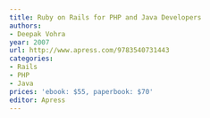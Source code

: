 ```yaml
---
title: Ruby on Rails for PHP and Java Developers
authors:
- Deepak Vohra
year: 2007
url: http://www.apress.com/9783540731443
categories:
- Rails
- PHP
- Java
prices: 'ebook: $55, paperbook: $70'
editor: Apress
---
```

